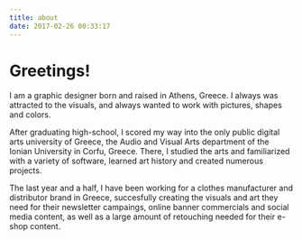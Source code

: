 ```yaml
---
title: about
date: 2017-02-26 00:33:17
---
```


# Greetings! 

I am a graphic designer born and raised in Athens, Greece. I always was attracted to the visuals, and always wanted to work with pictures, shapes and colors. 

After graduating high-school, I scored my way into the only public digital arts university of Greece, the Audio and Visual Arts department of the Ionian University in Corfu, Greece. There, I studied the arts and familiarized with a variety of software, learned art history and created numerous projects. 

The last year and a half, I have been working for a clothes manufacturer and distributor brand in Greece, succesfully creating the visuals and art they need for their newsletter campaings, online banner commercials and social media content, as well as a large amount of retouching needed for their e-shop content. 


